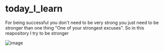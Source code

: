 # today_I_learn
For being successful you don't need to be very strong you just need to be stronger than one thing "One of your strongest excuses". So in this reapository I try to be stronger
 
 ![image](https://user-images.githubusercontent.com/103884658/188314791-685d2251-6824-409f-baa8-51cfb0cc0501.png)
